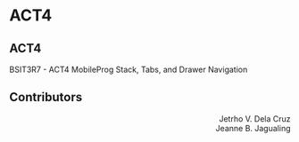 # ACT4

## ACT4 
BSIT3R7 - ACT4
MobileProg
Stack, Tabs, and Drawer Navigation

## Contributors

<p align="right">
Jetrho V. Dela Cruz<br>
Jeanne B. Jagualing
</p>
